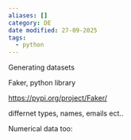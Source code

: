 ```yaml
---
aliases: []
category: DE
date modified: 27-09-2025
tags:
  - python
---
```

Generating datasets

Faker, python library

https://pypi.org/project/Faker/

differnet types, names, emails ect..

Numerical data too: 

